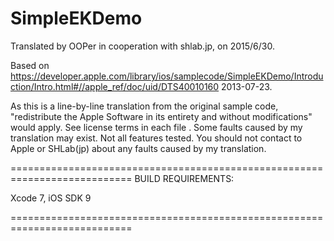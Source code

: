 # SimpleEKDemo

Translated by OOPer in cooperation with shlab.jp, on 2015/6/30.

Based on
<https://developer.apple.com/library/ios/samplecode/SimpleEKDemo/Introduction/Intro.html#//apple_ref/doc/uid/DTS40010160>
2013-07-23.

As this is a line-by-line translation from the original sample code, "redistribute the Apple Software in its entirety and without modifications" would apply. See license terms in each file .
Some faults caused by my translation may exist. Not all features tested.
You should not contact to Apple or SHLab(jp) about any faults caused by my translation.

===========================================================================
BUILD REQUIREMENTS:

Xcode 7, iOS SDK 9

===========================================================================
